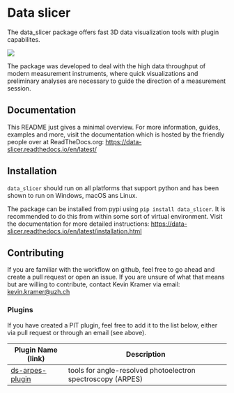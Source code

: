 # Data slicer

The data_slicer package offers fast 3D data visualization tools with plugin capabilites.

![](https://raw.githubusercontent.com/kuadrat/data_slicer/master/screenshots/pit_demo.gif)

The package was developed to deal with the high data throughput of modern measurement 
instruments, where quick visualizations and preliminary analyses are necessary to guide
the direction of a measurement session.

## Documentation

This README just gives a minimal overview.
For more information, guides, examples and more, visit the documentation which is hosted 
by the friendly people over at ReadTheDocs.org:
https://data-slicer.readthedocs.io/en/latest/

## Installation

`data_slicer` should run on all platforms that support python and has been 
shown to run on Windows, macOS ans Linux.

The package can be installed from pypi using `pip install data_slicer`.
It is recommended to do this from within some sort of virtual environment.
Visit the documentation for more detailed instructions:
https://data-slicer.readthedocs.io/en/latest/installation.html

## Contributing

If you are familiar with the workflow on github, feel free to go ahead and create a pull
request or open an issue.
If you are unsure of what that means but are willing to contribute, contact Kevin Kramer
via email: kevin.kramer@uzh.ch

### Plugins

If you have created a PIT plugin, feel free to add it to the list below, 
either via pull request or through an email (see above).

| Plugin Name (link) | Description | 
| ------------------ | ----------- |
| [ds-arpes-plugin](https://www.pluralsight.com/guides/working-tables-github-markdown) | tools for angle-resolved photoelectron spectroscopy (ARPES) | 


